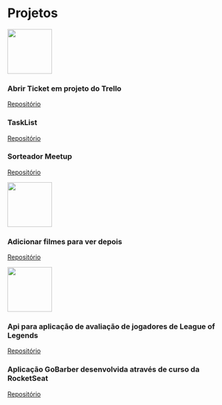 # Projetos
<img src="https://upload.wikimedia.org/wikipedia/commons/thumb/9/99/Unofficial_JavaScript_logo_2.svg/512px-Unofficial_JavaScript_logo_2.svg.png" width="100">

### Abrir Ticket em projeto do Trello
[Repositório](https://github.com/felipe-soren/suporte)

### TaskList
[Repositório](https://github.com/felipe-soren/taskList)

### Sorteador Meetup
[Repositório](https://github.com/felipe-soren/sorteador)

<img src="https://cdn.worldvectorlogo.com/logos/es6.svg" width="100">

### Adicionar filmes para ver depois
[Repositório](https://github.com/felipe-soren/listafilmes)

<img src="https://f0.pngfuel.com/png/306/37/node-js-logo-png-clip-art.png" width="100">

### Api para aplicação de avaliação de jogadores de League of Legends

[Repositório](https://github.com/felipe-soren/riot_api_backend)

### Aplicação GoBarber desenvolvida através de curso da RocketSeat

[Repositório](https://github.com/felipe-soren/riot_api_backend)
